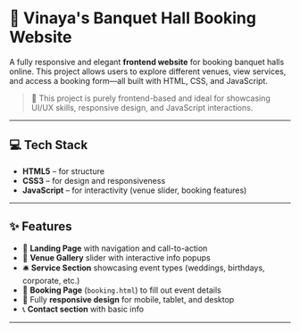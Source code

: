 # 🌟 Vinaya's Banquet Hall Booking Website

A fully responsive and elegant **frontend website** for booking banquet halls online. This project allows users to explore different venues, view services, and access a booking form—all built with HTML, CSS, and JavaScript.

> 🔧 This project is purely frontend-based and ideal for showcasing UI/UX skills, responsive design, and JavaScript interactions.

---

## 💻 Tech Stack

- **HTML5** – for structure  
- **CSS3** – for design and responsiveness  
- **JavaScript** – for interactivity (venue slider, booking features)

---

## ✨ Features

- 🎯 **Landing Page** with navigation and call-to-action  
- 🏢 **Venue Gallery** slider with interactive info popups  
- 🛎️ **Service Section** showcasing event types (weddings, birthdays, corporate, etc.)  
- 📅 **Booking Page** (`booking.html`) to fill out event details  
- 📱 Fully **responsive design** for mobile, tablet, and desktop  
- 📞 **Contact section** with basic info

---
